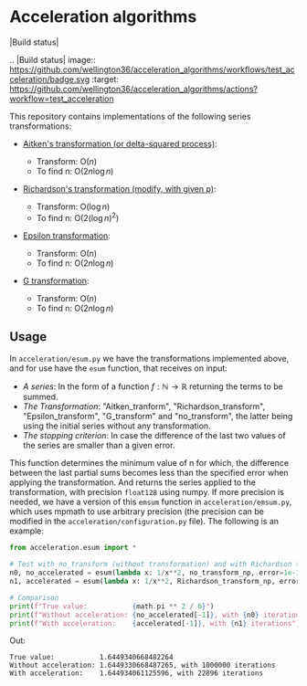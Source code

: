 Acceleration algorithms
======

|Build status|

.. |Build status| image:: https://github.com/wellington36/acceleration_algorithms/workflows/test_acceleration/badge.svg
   :target: https://github.com/wellington36/acceleration_algorithms/actions?workflow=test_acceleration

This repository contains implementations of the following series transformations:

* [Aitken's transformation (or delta-squared process)](https://en.wikipedia.org/wiki/Aitken%27s_delta-squared_process):
  - Transform: O($n$)
  - To find n: O($2n\log n$)

* [Richardson's transformation (modify, with given p)](https://en.wikipedia.org/wiki/Richardson_extrapolation):
  - Transform: O($\log n$)
  - To find n: O($2(\log n)^2$)

* [Epsilon transformation](https://www.sciencedirect.com/science/article/pii/S0377042700003551):
  - Transform: O($n$)
  - To find n: O($2n\log n$)

* [G transformation](https://epubs.siam.org/doi/abs/10.1137/0704032?journalCode=sjnaam):
  - Transform: O($n$)
  - To find n: O($2n\log n$)

## Usage

In `acceleration/esum.py` we have the transformations implemented above, and for use have the `esum` function, that receives on input:

- *A series*: In the form of a function $f: \mathbb{N} \to \mathbb{R}$ returning the terms to be summed.
- *The Transformation*: "Aitken_tranform", "Richardson_transform", "Epsilon_transform", "G_transform" and "no_transform", the latter being using the initial series without any transformation.
- *The stopping criterion*: In case the difference of the last two values of the series are smaller than a given error.

This function determines the minimum value of n for which, the difference between the last partial sums becomes less than the specified error when applying the transformation. And returns the series applied to the transformation, with precision `float128` using numpy. If more precision is needed, we have a version of this `emsum` function in `acceleration/emsum.py`, which uses mpmath to use arbitrary precision (the precision can be modified in the `acceleration/configuration.py` file). The following is an example:


```python
from acceleration.esum import *

# Test with no_transform (without transformation) and with Richardson transformation the basel problem
n0, no_accelerated = esum(lambda x: 1/x**2, no_transform_np, error=1e-12)
n1, accelerated = esum(lambda x: 1/x**2, Richardson_transform_np, error=1e-12)

# Comparison
print(f"True value:           {math.pi ** 2 / 6}")
print(f"Without acceleration: {no_accelerated[-1]}, with {n0} iterations")
print(f"With acceleration:    {accelerated[-1]}, with {n1} iterations")
```

Out:
```
True value:           1.6449340668482264
Without acceleration: 1.6449330668487265, with 1000000 iterations
With acceleration:    1.644934061125596, with 22896 iterations
```
